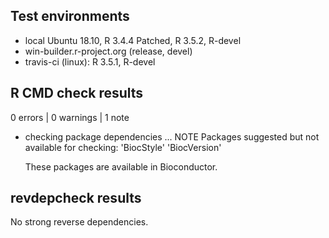 ## Test environments
* local Ubuntu 18.10, R 3.4.4 Patched, R 3.5.2, R-devel
* win-builder.r-project.org (release, devel)
* travis-ci (linux): R 3.5.1, R-devel

## R CMD check results

0 errors | 0 warnings | 1 note

* checking package dependencies ... NOTE
Packages suggested but not available for checking:
  'BiocStyle' 'BiocVersion'

    These packages are available in Bioconductor.

## revdepcheck results

No strong reverse dependencies.

